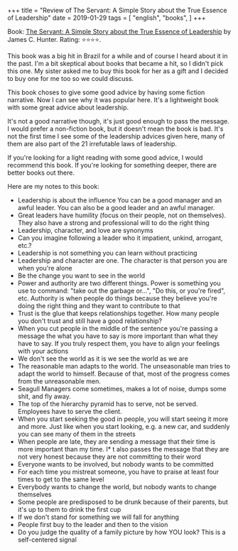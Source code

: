 +++
title = "Review of The Servant: A Simple Story about the True Essence of Leadership"
date = 2019-01-29
tags = [
    "english",
    "books",
]
+++

Book: [The Servant: A Simple Story about the True Essence of Leadership](https://www.goodreads.com/book/show/181736) by James C. Hunter. Rating: ⭐️⭐️⭐️⭐️.

This book was a big hit in Brazil for a while and of course I heard about it in the past. I'm a bit skeptical about books that became a hit, so I didn't pick this one. My sister asked me to buy this book for her as a gift and I decided to buy one for me too so we could discuss.

This book choses to give some good advice by having some fiction narrative. Now I can see why it was popular here. It's a lightweight book with some great advice about leadership.

It's not a good narrative though, it's just good enough to pass the message. I would prefer a non-fiction book, but it doesn't mean the book is bad. It's not the first time I see some of the leadership advices given here, many of them are also part of the 21 irrefutable laws of leadership.

If you're looking for a light reading with some good advice, I would recommend this book. If you're looking for something deeper, there are better books out there.

Here are my notes to this book:

* Leadership is about the influence
You can be a good manager and an awful leader. You can also be a good leader and an awful manager.
* Great leaders have humility (focus on their people, not on themselves). They also have a strong and professional will to do the right thing
* Leadership, character, and love are synonyms
* Can you imagine following a leader who it impatient, unkind, arrogant, etc.?
* Leadership is not something you can learn without practicing
* Leadership and character are one. The character is that person you are when you're alone
* Be the change you want to see in the world
* Power and authority are two different things. Power is something you use to command: "take out the garbage or...", "Do this, or you're fired", etc. Authority is when people do things because they believe you're doing the right thing and they want to contribute to that
* Trust is the glue that keeps relationships together. How many people you don't trust and still have a good relationship?
* When you cut people in the middle of the sentence you're passing a message the what you have to say is more important than what they have to say. If you truly respect them, you have to align your feelings with your actions
* We don't see the world as it is we see the world as we are
* The reasonable man adapts to the world. The unseasonable man tries to adapt the world to himself. Because of that, most of the progress comes from the unreasonable men.
* Seagull Managers come sometimes, makes a lot of noise, dumps some shit, and fly away.
* The top of the hierarchy pyramid has to serve, not be served. Employees have to serve the client.
* When you start seeking the good in people, you will start seeing it more and more. Just like when you start looking, e.g. a new car, and suddenly you can see many of them in the streets
* When people are late, they are sending a message that their time is more important than my time. I* t also passes the message that they are not very honest because they are not committing to their word
* Everyone wants to be involved, but nobody wants to be committed
* For each time you mistreat someone, you have to praise at least four times to get to the same level
* Everybody wants to change the world, but nobody wants to change themselves
* Some people are predisposed to be drunk because of their parents, but it's up to them to drink the first cup
* If we don't stand for something we will fall for anything
* People first buy to the leader and then to the vision
* Do you judge the quality of a family picture by how YOU look? This is a self-centered signal
